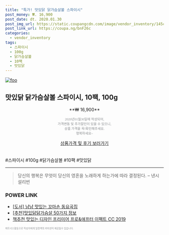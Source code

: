 ```yaml
--- 
title: "특가! 맛있닭 닭가슴살볼 스파이시" 
post_money: ₩. 16,900 
post_date: dt. 2020.01.30 
post_img_url: https://static.coupangcdn.com/image/vendor_inventory/145c/cef0b2ab30a65b1fbde03a5b781f8008bef8bb65a4f4e0389dbb2df79a73.jpg 
post_link_url: https://coupa.ng/bnF26c 
categories: 
  - vendor_inventory 
tags: 
  - 스파이시 
  - 100g 
  - 닭가슴살볼 
  - 10팩 
  - 맛있닭 
--- 
```

[![foo](https://static.coupangcdn.com/image/vendor_inventory/145c/cef0b2ab30a65b1fbde03a5b781f8008bef8bb65a4f4e0389dbb2df79a73.jpg)](https://coupa.ng/bnF26c) 

## 맛있닭 닭가슴살볼 스파이시, 10팩, 100g 
<p style="text-align: center;">**₩ 16,900**</p> 
<p style="text-align: center;"><span style="color: #898c8f; font-family: Georgia,Times,serif; font-size: 0.75em;">2020년01월30일에 작성되어, <br>가격변동 및 추가할인이 있을 수 있으니,<br> 상품 가격을 꼭!확인해주세요.<br>행복하세요~</span> 
</p>	 
<div markdown="0" style="text-align: center;"><a href="https://coupa.ng/bnF26c" class="btn btn--success">상품가격 및 후기 보러가기</a></div> 
<br><br> 
  #스파이시 #100g #닭가슴살볼 #10팩 #맛있닭 
<hr> 

> 당신의 행복은 무엇이 당신의 영혼을 노래하게 하는가에 따라 결정된다. – 낸시 설리번 


### POWER LINK

* <a href="https://blog.naver.com/fasyy4321/221781117903" target="_blank">[도서] 냠냠 맛있는 꼬마손 동요곡집</a>
* <a href="https://blog.naver.com/fasyy4321/221789626634" target="_blank">[추천]맛있닭닭가슴살 50가지 정보</a>
* <a href="https://blog.naver.com/fasyy4321/221785591464" target="_blank">책추천 맛있는 디자인 프리미어 프로&애프터 이펙트 CC 2019</a>

<span style="color: #898c8f; font-family: Georgia,Times,serif; font-size: 0.55em;">파트너스활동으로 작성자에게 일정액의 커미션이 제공될수 있습니다.</span> 
